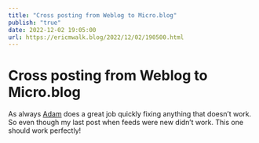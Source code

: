```yaml
---
title: "Cross posting from Weblog to Micro.blog"
publish: "true"
date: 2022-12-02 19:05:00
url: https://ericmwalk.blog/2022/12/02/190500.html
---
```

<h1>Cross posting from Weblog to Micro.blog</h1>
<p>As always <a href="https://adam.omg.lol/">Adam</a> does a great job quickly fixing anything that doesn’t work. So even though my last post when feeds were new didn’t work. This one should work perfectly! </p>